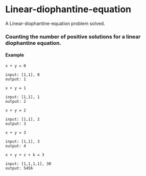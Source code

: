 # Linear-diophantine-equation
A Linear-diophantine-equation problem solved.

### Counting the number of positive solutions for a linear diophantine equation.
#### Example
```
x + y = 0

input: [1,1], 0
output: 1
```
```
x + y = 1

input: [1,1], 1
output: 2
```

```
x + y = 2

input: [1,1], 2
output: 3
```

```
x + y = 3

input: [1,1], 3
output: 4
```

```
x + y + z + k = 3

input: [1,1,1,1], 30
output: 5456
```

